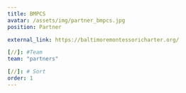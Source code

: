 ```yaml
---
title: BMPCS
avatar: /assets/img/partner_bmpcs.jpg
position: Partner

external_link: https://baltimoremontessoricharter.org/

[//]: #Team
team: "partners"

[//]: # Sort
order: 1
---
```

